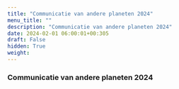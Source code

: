 ```yaml
---
title: "Communicatie van andere planeten 2024"
menu_title: ""
description: "Communicatie van andere planeten 2024"
date: 2024-02-01 06:00:01+00:305
draft: False
hidden: True
weight:
---
```

### Communicatie van andere planeten 2024


